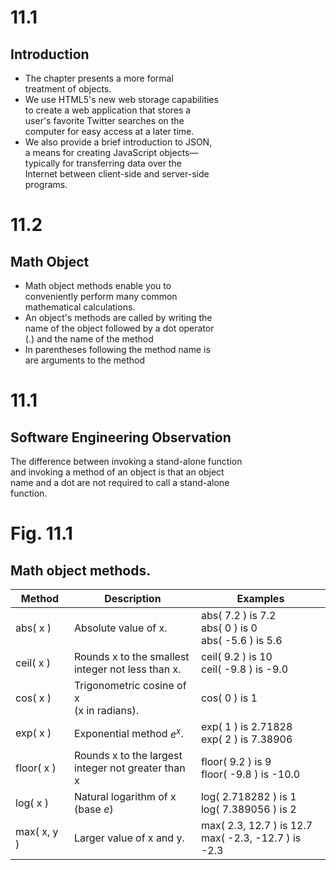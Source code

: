
# 11.1
## Introduction

<ul>
  <li>The chapter presents a more formal
    </br>treatment of objects.</li>
  <li>We use HTML5's new web storage capabilities
    </br>to create a web application that stores a
    </br>user's favorite Twitter searches on the
    </br>computer for easy access at a later time.</li>
  <li>We also provide a brief introduction to JSON,
    </br>a means for creating JavaScript objects&#8212;
    </br>typically for transferring data over the
    </br>Internet between client-side and server-side
    </br>programs.</li>
</ul>

# 11.2
## Math Object

<ul>
  <li>Math object methods enable you to
    </br>conveniently perform many common
    </br>mathematical calculations.</li>
  <li>An object's methods are called by writing the
    </br>name of the object followed by a dot operator
    </br>(.) and the name of the method</li>
  <li>In parentheses following the method name is
    </br>are arguments to the method</li>
</ul>

# 11.1
## Software Engineering Observation

<div>
  <p>The difference between invoking a stand-alone function
    </br>and invoking a method of an object is that an object
    </br>name and a dot are not required to call a stand-alone
    </br>function.</p>
  </div>

# Fig. 11.1
## Math object methods.

<table>
  <thead>
    <tr>
      <th>Method</th>
      <th>Description</th>
      <th>Examples</th>
    </tr>
  </thead>
  
  <tr rowspan="3">
  <td>abs( x )</td>
  <td>Absolute value of x.</td>
  <td>abs( 7.2 ) is 7.2
    </br>abs( 0 ) is 0
    </br>abs( -5.6 ) is 5.6</td>
  </tr>
  
  <tr rowspan="2">
  <td>ceil( x )</td>
  <td>Rounds x to the smallest
    </br>integer not less than x.</td>
  <td>ceil( 9.2 ) is 10
    </br>ceil( -9.8 ) is -9.0</td>
  </tr>
  
  <tr>
  <td>cos( x )</td>
  <td>Trigonometric cosine of x
    </br>(x in radians).</td>
  <td>cos( 0 ) is 1</td>
  </tr>
  
  <tr rowspan="2">
  <td>exp( x )</td>
  <td>Exponential method <i>e<sup>x</sup></i>.</td>
  <td>exp( 1 ) is 2.71828
    </br>exp( 2 ) is 7.38906</td>
  </tr>
  
  <tr rowspan="2">
  <td>floor( x )</td>
  <td>Rounds x to the largest
    </br>integer not greater than x</td>
  <td>floor( 9.2 ) is 9
    </br>floor( -9.8 ) is -10.0</td>
  </tr>
  
  <tr rowspan="2">
  <td>log( x )</td>
  <td>Natural logarithm of x
    </br>(base <i>e</i>)</td>
  <td>log( 2.718282 ) is 1
    </br>log( 7.389056 ) is 2</td>
  </tr>
  
  <tr rowspan="2">
  <td>max( x, y )</td>
  <td>Larger value of x and y.</td>
  <td>max( 2.3, 12.7 ) is 12.7
    </br>max( -2.3, -12.7 ) is -2.3</td>
  </tr>
</table>
